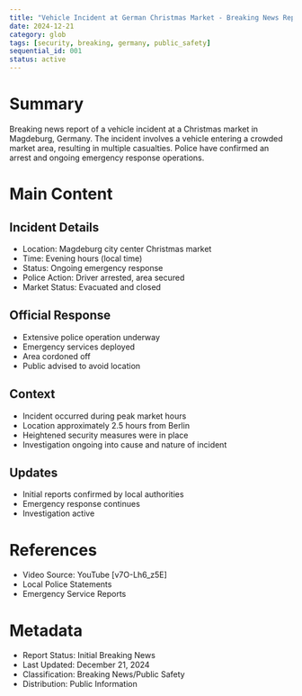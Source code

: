```yaml
---
title: "Vehicle Incident at German Christmas Market - Breaking News Report"
date: 2024-12-21
category: glob
tags: [security, breaking, germany, public_safety]
sequential_id: 001
status: active
---
```


# Summary
Breaking news report of a vehicle incident at a Christmas market in Magdeburg, Germany. The incident involves a vehicle entering a crowded market area, resulting in multiple casualties. Police have confirmed an arrest and ongoing emergency response operations.

# Main Content
## Incident Details
- Location: Magdeburg city center Christmas market
- Time: Evening hours (local time)
- Status: Ongoing emergency response
- Police Action: Driver arrested, area secured
- Market Status: Evacuated and closed

## Official Response
- Extensive police operation underway
- Emergency services deployed
- Area cordoned off
- Public advised to avoid location

## Context
- Incident occurred during peak market hours
- Location approximately 2.5 hours from Berlin
- Heightened security measures were in place
- Investigation ongoing into cause and nature of incident

## Updates
- Initial reports confirmed by local authorities
- Emergency response continues
- Investigation active

# References
- Video Source: YouTube [v7O-Lh6_z5E]
- Local Police Statements
- Emergency Service Reports

# Metadata
- Report Status: Initial Breaking News
- Last Updated: December 21, 2024
- Classification: Breaking News/Public Safety
- Distribution: Public Information